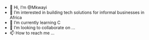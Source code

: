 - 👋 Hi, I’m @Mkwayi
- 👀 I’m interested in building tech solutions for informal businesses in Africa
- 🌱 I’m currently learning C
- 💞️ I’m looking to collaborate on ...
- 📫 How to reach me ...

<!---
Mkwayi/Mkwayi is a ✨ special ✨ repository because its `README.md` (this file) appears on your GitHub profile.
You can click the Preview link to take a look at your changes.
--->

